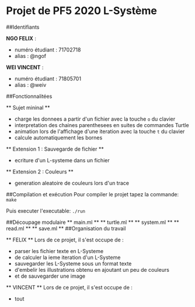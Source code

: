 Projet de PF5 2020 L-Système
===========


##Identifiants

**NGO FELIX** :

*    numéro étudiant : 71702718
*    alias : @ngof
    
**WEI VINCENT** :

*    numéro étudiant : 71805701
*    alias : @weiv

##Fonctionnalitées

** Sujet mininal **
* charge les donnees a partir d'un fichier avec la touche `o` du clavier
* interpretation des chaines parenthesees en suites de commandes Turtle
* animation lors de l'affichage d'une iteration avec la touche `t` du clavier
* calcule automatiquement les bornes

** Extension 1 : Sauvegarde de fichier **
* ecriture d'un L-systeme dans un fichier

** Extension 2 : Couleurs **
* generation aleatoire de couleurs lors d'un trace


##Compilation et exécution
Pour compiler le projet tapez la commande:
`make`

Puis executer l'executable:
`./run`



##Découpage modulaire
** main.ml **
** turtle.ml **
** system.ml **
** read.ml **
** save.ml **
##Organisation du travail

** FELIX **
Lors de ce projet, il s'est occupe de :
* parser les fichier texte en L-Systeme
* de calculer la ieme iteration d'un L-Systeme
* sauvegarder les L-Systeme sous un format texte
* d'embelir les illustrations obtenu en ajoutant un peu de couleurs
* et de sauvegarder une image

** VINCENT **
Lors de ce projet, il s'est occupe de :
* tout
